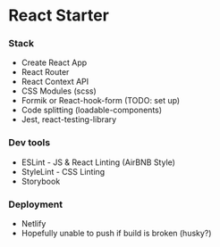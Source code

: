# React Starter


### Stack

- Create React App
- React Router
- React Context API
- CSS Modules (scss)
- Formik or React-hook-form (TODO: set up)
- Code splitting (loadable-components)
- Jest, react-testing-library

### Dev tools

- ESLint - JS & React Linting  (AirBNB Style)
- StyleLint - CSS Linting
- Storybook


### Deployment

- Netlify
- Hopefully unable to push if build is broken (husky?)

